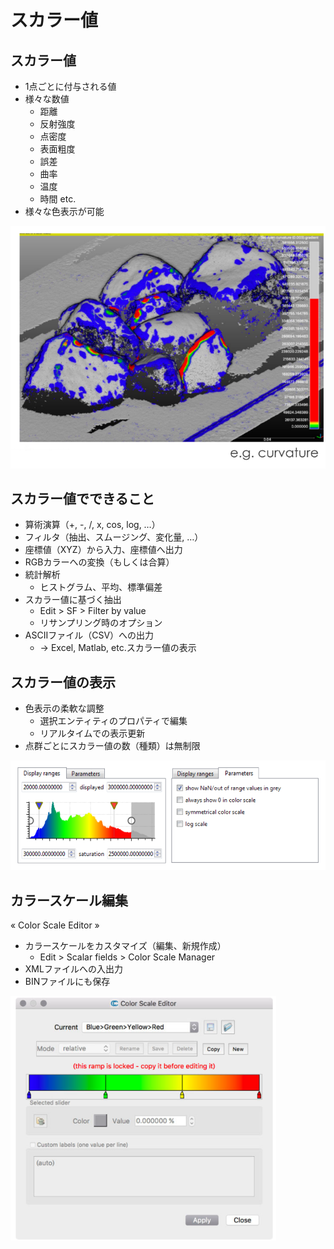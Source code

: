 # スカラー値

## スカラー値
* 1点ごとに付与される値
* 様々な数値
  * 距離
  * 反射強度
  * 点密度
  * 表面粗度
  * 誤差
  * 曲率
  * 温度
  * 時間 etc.
* 様々な色表示が可能

![img](./pic_level2/1.png)

## スカラー値でできること
* 算術演算（+, -, /, x, cos, log, …）
* フィルタ（抽出、スムージング、変化量, …）
* 座標値（XYZ）から入力、座標値へ出力
* RGBカラーへの変換（もしくは合算）
* 統計解析
  * ヒストグラム、平均、標準偏差
* スカラー値に基づく抽出
  * Edit > SF > Filter by value
  * リサンプリング時のオプション
* ASCIIファイル（CSV）への出力
  * → Excel, Matlab, etc.スカラー値の表示

## スカラー値の表示
* 色表示の柔軟な調整
  * 選択エンティティのプロパティで編集
  * リアルタイムでの表示更新
* 点群ごとにスカラー値の数（種類）は無制限

![img](./pic_level2/2.png)

## カラースケール編集
« Color Scale Editor »
* カラースケールをカスタマイズ（編集、新規作成）
  * Edit > Scalar fields > Color Scale Manager
* XMLファイルへの入出力
* BINファイルにも保存

![img](./pic_level2/3.png)
